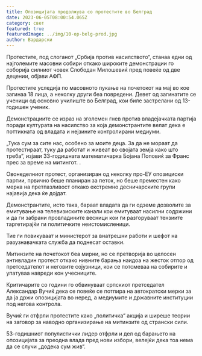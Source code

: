 ```yaml
---
title: Опозицијата продолжува со протестите во Белград
date: 2023-06-05T08:00:54.065Z
category: свет
featured: true
featuredImage: ../img/10-op-belg-prod.jpg
author: Вардарски
---
```

Протестите, под слоганот „Србија против насилството“, станаа едни од најголемите масовни собири откако широките демонстрации го соборија силниот човек Слободан Милошевиќ пред повеќе од две децении, објави АФП.

Протестите уследија по масовното пукање на почетокот на мај во кое загинаа 18 лица, а неколку други беа повредени. Девет од загинатите се ученици од основно училиште во Белград, кои биле застрелани од 13-годишен ученик.

Демонстрациите се израз на зголемен гнев против владејачката партија поради културата на насилство за која демонстрантите велат дека е поттикната од владата и нејзините контролирани медиуми.

„Тука сум за сите нас, особено за моите деца. За да не мораат да протестираат, туку да работат и живеат во својата земја како што треба“, изјави 33-годишната математичарка Бојана Поповиќ за Франс прес за време на митингот. .

Овонеделниот протест, организиран од неколку про-ЕУ опозициски партии, првично беше планиран за петок, но беше преместен како мерка на претпазливост откако екстремно десничарските групи најавија дека ќе дојдат.

Демонстрантите, исто така, бараат владата да ги одземе дозволите за емитување на телевизиските канали кои емитуваат насилни содржини и да ги забрани провладините весници кои ги разгоруваат тензиите таргетирајќи ги политичките неистомисленици.

Тие ги повикуваат и министерот за внатрешни работи и шефот на разузнавачката служба да поднесат оставки.

Митинзите на почетокот беа мирни, но се претворија во целосен антивладин протест откако нивните барања наидоа на жесток отпор од претседателот и неговите сојузници, кои се потсмеваа на собирите и упатуваа навреди кон учесниците.

Критичарите со години го обвинуваат српскиот претседател Александар Вучиќ дека се повеќе се потпира на автократски мерки за да ја држи опозицијата во неред, а медиумите и државните институции под негова контрола.

Вучиќ ги отфрли протестите како „политичка“ акција и ширеше теории на заговор за наводно организирање на митинзите од странски сили.

53-годишниот популистички лидер отфрли и дел од барањето на опозицијата за преодна влада пред нови избори, велејќи дека тоа нема да се случи „додека сум жив“.